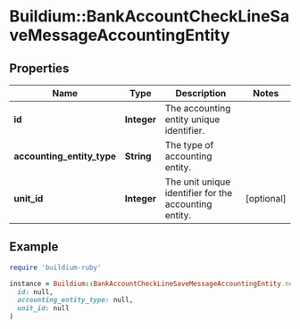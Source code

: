 # Buildium::BankAccountCheckLineSaveMessageAccountingEntity

## Properties

| Name | Type | Description | Notes |
| ---- | ---- | ----------- | ----- |
| **id** | **Integer** | The accounting entity unique identifier. |  |
| **accounting_entity_type** | **String** | The type of accounting entity. |  |
| **unit_id** | **Integer** | The unit unique identifier for the accounting entity. | [optional] |

## Example

```ruby
require 'buildium-ruby'

instance = Buildium::BankAccountCheckLineSaveMessageAccountingEntity.new(
  id: null,
  accounting_entity_type: null,
  unit_id: null
)
```

